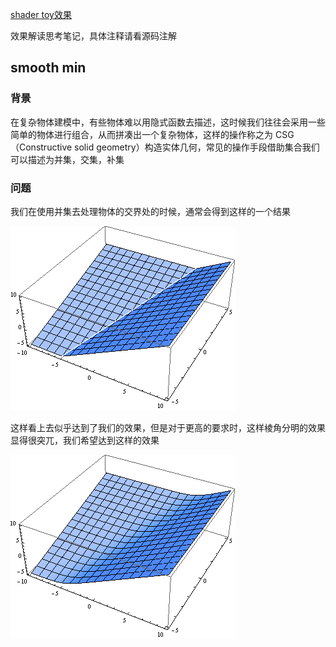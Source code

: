 [shader toy效果](https://www.shadertoy.com/view/ltBGzc)

效果解读思考笔记，具体注释请看源码注解

## smooth min
### 背景
  在复杂物体建模中，有些物体难以用隐式函数去描述，这时候我们往往会采用一些简单的物体进行组合，从而拼凑出一个复杂物体，这样的操作称之为 CSG（Constructive solid geometry）构造实体几何，常见的操作手段借助集合我们可以描述为并集，交集，补集

### 问题
  我们在使用并集去处理物体的交界处的时候，通常会得到这样的一个结果

  <img src="./1.png" />

  这样看上去似乎达到了我们的效果，但是对于更高的要求时，这样棱角分明的效果显得很突兀，我们希望达到这样的效果

  <img src="./2.png" />